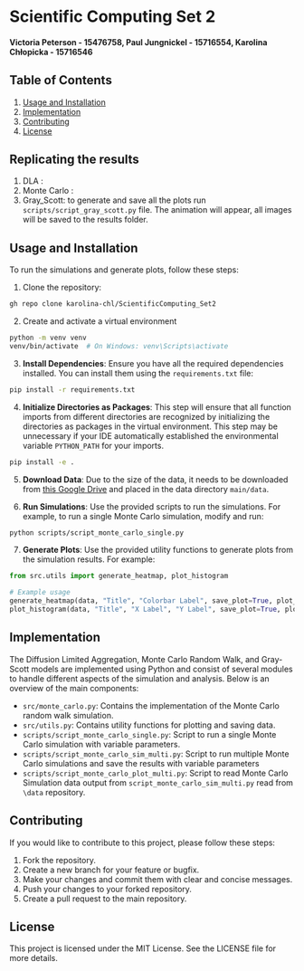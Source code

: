 # Scientific Computing Set 2
#### Victoria Peterson - 15476758, Paul Jungnickel - 15716554, Karolina Chłopicka - 15716546

## Table of Contents

1. [Usage and Installation](#usage-and-installation)
2. [Implementation](#implementation)
3. [Contributing](#contributing)
4. [License](#license)

##  Replicating the results  
1. DLA : 
2. Monte Carlo : 
3. Gray_Scott: to generate and save all the plots run `scripts/script_gray_scott.py` file. The animation will appear, all images will be saved to the results folder. 

## Usage and Installation
To run the simulations and generate plots, follow these steps:

1. Clone the repository:
```sh
gh repo clone karolina-chl/ScientificComputing_Set2
```

2. Create and activate a virtual environment
``` sh
python -m venv venv
venv/bin/activate  # On Windows: venv\Scripts\activate
```

3. **Install Dependencies**: Ensure you have all the required dependencies installed. You can install them using the `requirements.txt` file:
```sh
pip install -r requirements.txt
```

4. **Initialize Directories as Packages**: This step will ensure that all function imports from different directories are recognized by initializing the directories as packages in the virtual environment. This step may be unnecessary if your IDE automatically established the environmental variable `PYTHON_PATH` for your imports.
``` sh
pip install -e .
```

5. **Download Data**: Due to the size of the data, it needs to be downloaded from [this Google Drive](https://drive.google.com/drive/folders/1fPOr1cQ9oqUu0NXwZVy0CqGNobJ3KBoG?usp=sharing) and placed in the data directory `main/data`.

6. **Run Simulations**: Use the provided scripts to run the simulations. For example, to run a single Monte Carlo simulation, modify and run:
```sh
python scripts/script_monte_carlo_single.py
```

7. **Generate Plots**: Use the provided utility functions to generate plots from the simulation results. For example:
```python
from src.utils import generate_heatmap, plot_histogram

# Example usage
generate_heatmap(data, "Title", "Colorbar Label", save_plot=True, plot_file_name="heatmap.png")
plot_histogram(data, "Title", "X Label", "Y Label", save_plot=True, plot_file_name="histogram.png")
```

## Implementation
The Diffusion Limited Aggregation, Monte Carlo Random Walk, and Gray-Scott models are implemented using Python and consist of several modules to handle different aspects of the simulation and analysis. Below is an overview of the main components:

- `src/monte_carlo.py`: Contains the implementation of the Monte Carlo random walk simulation.
- `src/utils.py`: Contains utility functions for plotting and saving data.
- `scripts/script_monte_carlo_single.py`: Script to run a single Monte Carlo simulation with variable parameters.
- `scripts/script_monte_carlo_sim_multi.py`: Script to run multiple Monte Carlo simulations and save the results with variable parameters
- `scripts/script_monte_carlo_plot_multi.py`: Script to read Monte Carlo Simulation data output from `script_monte_carlo_sim_multi.py` read from `\data` repository.

## Contributing
If you would like to contribute to this project, please follow these steps:

1. Fork the repository.
2. Create a new branch for your feature or bugfix.
3. Make your changes and commit them with clear and concise messages.
4. Push your changes to your forked repository.
5. Create a pull request to the main repository.

## License
This project is licensed under the MIT License. See the LICENSE file for more details.

